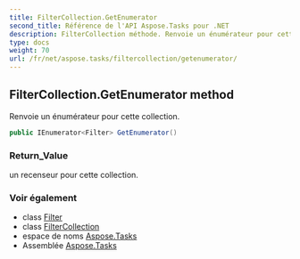 ```yaml
---
title: FilterCollection.GetEnumerator
second_title: Référence de l'API Aspose.Tasks pour .NET
description: FilterCollection méthode. Renvoie un énumérateur pour cette collection.
type: docs
weight: 70
url: /fr/net/aspose.tasks/filtercollection/getenumerator/
---
```

## FilterCollection.GetEnumerator method

Renvoie un énumérateur pour cette collection.

```csharp
public IEnumerator<Filter> GetEnumerator()
```

### Return_Value

un recenseur pour cette collection.

### Voir également

* class [Filter](../../filter/)
* class [FilterCollection](../)
* espace de noms [Aspose.Tasks](../../filtercollection/)
* Assemblée [Aspose.Tasks](../../../)


